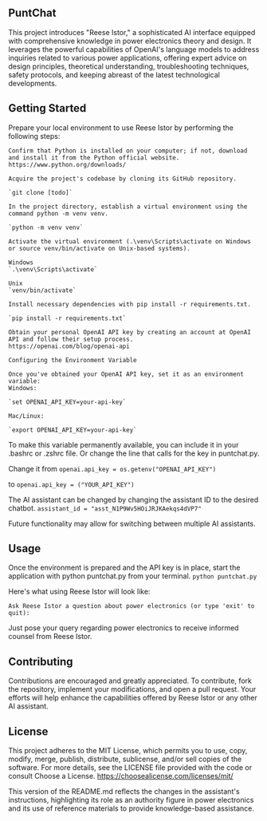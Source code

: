 ## PuntChat

This project introduces "Reese Istor," a sophisticated AI interface equipped with comprehensive knowledge in power electronics theory and design. It leverages the powerful capabilities of OpenAI's language models to address inquiries related to various power applications, offering expert advice on design principles, theoretical understanding, troubleshooting techniques, safety protocols, and keeping abreast of the latest technological developments.

## Getting Started

Prepare your local environment to use Reese Istor by performing the following steps:

    Confirm that Python is installed on your computer; if not, download and install it from the Python official website.
    https://www.python.org/downloads/

    Acquire the project's codebase by cloning its GitHub repository.

    `git clone [todo]`

    In the project directory, establish a virtual environment using the command python -m venv venv.

    `python -m venv venv`

    Activate the virtual environment (.\venv\Scripts\activate on Windows or source venv/bin/activate on Unix-based systems).

    Windows
    `.\venv\Scripts\activate`

    Unix
    `venv/bin/activate`

    Install necessary dependencies with pip install -r requirements.txt.

    `pip install -r requirements.txt`

    Obtain your personal OpenAI API key by creating an account at OpenAI API and follow their setup process.
    https://openai.com/blog/openai-api

    Configuring the Environment Variable

    Once you've obtained your OpenAI API key, set it as an environment variable:
    Windows:

    `set OPENAI_API_KEY=your-api-key`

    Mac/Linux:

    `export OPENAI_API_KEY=your-api-key`

To make this variable permanently available, you can include it in your .bashrc or .zshrc file. Or change the line that calls for the key in puntchat.py.

Change it from
`openai.api_key = os.getenv("OPENAI_API_KEY")`

to
`openai.api_key = ("YOUR_API_KEY")`

The AI assistant can be changed by changing the assistant ID to the desired chatbot.
`assistant_id = "asst_N1P9Wv5HOiJRJKAekqs4dVP7"`

Future functionality may allow for switching between multiple AI assistants.

## Usage

Once the environment is prepared and the API key is in place, start the application with python puntchat.py from your terminal.
`python puntchat.py`

Here's what using Reese Istor will look like:

`Ask Reese Istor a question about power electronics (or type 'exit' to quit):`

Just pose your query regarding power electronics to receive informed counsel from Reese Istor.

## Contributing

Contributions are encouraged and greatly appreciated. To contribute, fork the repository, implement your modifications, and open a pull request. Your efforts will help enhance the capabilities offered by Reese Istor or any other AI assistant.

## License

This project adheres to the MIT License, which permits you to use, copy, modify, merge, publish, distribute, sublicense, and/or sell copies of the software. For more details, see the LICENSE file provided with the code or consult Choose a License.
https://choosealicense.com/licenses/mit/

This version of the README.md reflects the changes in the assistant's instructions, highlighting its role as an authority figure in power electronics and its use of reference materials to provide knowledge-based assistance.
